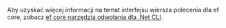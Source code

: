 Aby uzyskać więcej informacji na temat interfejsu wiersza polecenia dla ef core, zobacz [ef core narzędzia odwołania dla .Net CLI](/ef/core/miscellaneous/cli/dotnet).